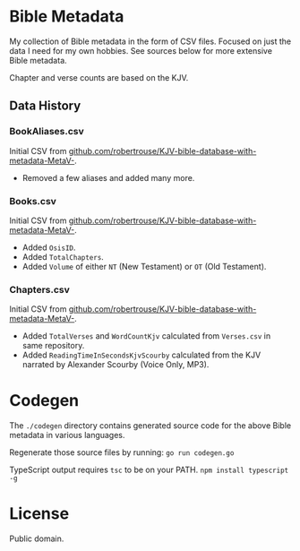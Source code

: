 # Bible Metadata

My collection of Bible metadata in the form of CSV files.
Focused on just the data I need for my own hobbies. See sources below
for more extensive Bible metadata.

Chapter and verse counts are based on the KJV.

## Data History

### BookAliases.csv

Initial CSV from [github.com/robertrouse/KJV-bible-database-with-metadata-MetaV-][1].

- Removed a few aliases and added many more.

### Books.csv

Initial CSV from [github.com/robertrouse/KJV-bible-database-with-metadata-MetaV-][1].

- Added `OsisID`.
- Added `TotalChapters`.
- Added `Volume` of either `NT` (New Testament) or `OT` (Old Testament).

### Chapters.csv

Initial CSV from [github.com/robertrouse/KJV-bible-database-with-metadata-MetaV-][1].

- Added `TotalVerses` and `WordCountKjv` calculated from `Verses.csv` in same repository.
- Added `ReadingTimeInSecondsKjvScourby` calculated from the KJV narrated by Alexander Scourby (Voice Only, MP3). 

# Codegen

The `./codegen` directory contains generated source code for the above Bible metadata in various languages.

Regenerate those source files by running: `go run codegen.go`

TypeScript output requires `tsc` to be on your PATH. `npm install typescript -g`

# License

Public domain.

[1]: https://github.com/robertrouse/KJV-bible-database-with-metadata-MetaV-

